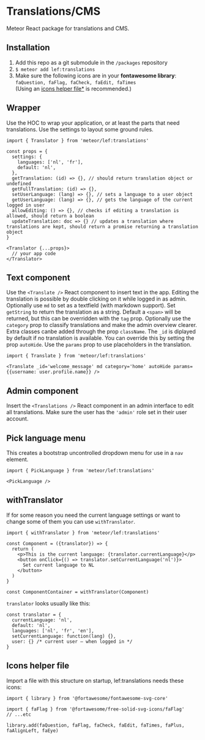 # Translations/CMS

Meteor React package for translations and CMS.

## Installation


1. Add this repo as a git submodule in the `/packages` repository
1. `$ meteor add lef:translations`
1. Make sure the following icons are in your **fontawesome library**:
  `faQuestion, faFlag, faCheck, faEdit, faTimes`<br>
  (Using an [icons helper file*](#icons-helper-file) is recommended.)

## Wrapper

Use the HOC to wrap your application, or at least the parts that need translations. Use the settings to layout some ground rules.

```JSX
import { Translator } from 'meteor/lef:translations'

const props = {
  settings: {
    languages: ['nl', 'fr'],
    default: 'nl',
  },
  getTranslation: (id) => {}, // should return translation object or undefined
  getFullTranslation: (id) => {},
  setUserLanguage: (lang) => {}, // sets a language to a user object
  getUserLanguage: (lang) => {}, // gets the language of the current logged in user
  allowEditing: () => {}, // checks if editing a translation is allowed, should return a boolean
  updateTranslation: doc => {} // updates a translation where translations are kept, should return a promise returning a translation object
}

<Translator {...props}>
  // your app code
</Translator>
```

## Text component

Use the `<Translate />` React component to insert text in the app. Editing the translation is possible by double clicking on it while logged in as admin. Optionally use `md` to set as a textfield (with markdown support). Set `getString` to return the translation as a string. Default a `<span>` will be returned, but this can be overridden with the `tag` prop. Optionally use the `category` prop to classify translations and make the admin overview clearer. Extra classes canbe added through the prop `className`. The `_id` is diplayed by default if no translation is available. You can override this by setting the prop `autoHide`. Use the `params` prop to use placeholders in the translation.

```JSX
import { Translate } from 'meteor/lef:translations'

<Translate _id='welcome_message' md category='home' autoHide params={{username: user.profile.name}} />
```

## Admin component

Insert the `<Translations />` React component in an admin interface to edit all translations. Make sure the user has the `'admin'` role set in their user account.

## Pick language menu

This creates a bootstrap uncontrolled dropdown menu for use in a `nav` element.

```JSX
import { PickLanguage } from 'meteor/lef:translations'

<PickLanguage />
```

## withTranslator

If for some reason you need the current language settings or want to change some of them you can use `withTranslator`.

```JSX
import { withTranslator } from 'meteor/lef:translations'

const Component = ({translator}) => {
  return (
    <p>This is the current language: {translator.currentLanguage}</p>
    <button onClick={() => translator.setCurrentLanguage('nl')}>
      Set current language to NL
    </button>
  )
}

const ComponentContainer = withTranslator(Component)
```

`translator` looks usually like this:
```JS
const translator = {
  currentLanguage: 'nl',
  default: 'nl',
  languages: ['nl', 'fr', 'en'],
  setCurrentLanguage: function(lang) {},
  user: {} /* current user – when logged in */
}
```

## Icons helper file

Import a file with this structure on startup, lef:translations needs these icons:

```JS
import { library } from '@fortawesome/fontawesome-svg-core'

import { faFlag } from '@fortawesome/free-solid-svg-icons/faFlag'
// ...etc

library.add(faQuestion, faFlag, faCheck, faEdit, faTimes, faPlus, faAlignLeft, faEye)
```
